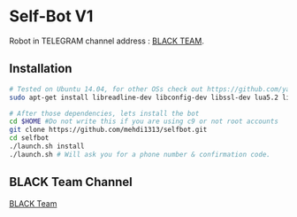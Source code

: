 Self-Bot V1
============

Robot in TELEGRAM channel address : [BLACK TEAM](https://telegram.me/BLACKTEAMS).

Installation
------------
```bash
# Tested on Ubuntu 14.04, for other OSs check out https://github.com/yagop/telegram-bot/wiki/Installation
sudo apt-get install libreadline-dev libconfig-dev libssl-dev lua5.2 liblua5.2-dev libevent-dev make unzip git redis-server g++ libjansson-dev libpython-dev expat libexpat1-dev
```

```bash
# After those dependencies, lets install the bot
cd $HOME #Do not write this if you are using c9 or not root accounts
git clone https://github.com/mehdi1313/selfbot.git
cd selfbot
./launch.sh install
./launch.sh # Will ask you for a phone number & confirmation code.
```

BLACK Team Channel
-----------------

[BLACK Team](http://telegram.me/BLACKTEAMS)

